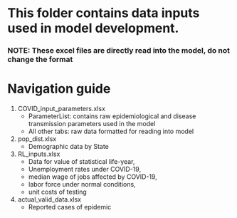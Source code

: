 # This folder contains data inputs used in model development. 
### NOTE: These excel files are directly read into the model, do not change the format 
# Navigation guide 
1. COVID_input_parameters.xlsx
   - ParameterList: contains raw epidemiological and disease transmission parameters used in the model 
   - All other tabs: raw data formatted for reading into model 
2. pop_dist.xlsx
   - Demographic data by State 
3. RL_inputs.xlsx
   - Data for value of statistical life-year, 
   - Unemployment rates under COVID-19,
   - median wage of jobs affected by COVID-19,
   - labor force under normal conditions, 
   - unit costs of testing
4. actual_valid_data.xlsx
   - Reported cases of epidemic 

   
   


